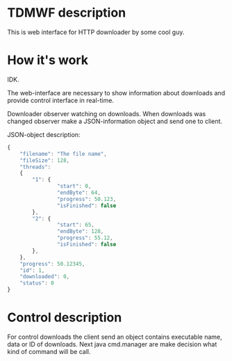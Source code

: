 # TDMWF description #
This is web interface for HTTP downloader by some cool guy.


# How it's work #
IDK.

The web-interface are necessary to show information about downloads and provide control interface in real-time.

Downloader observer watching on downloads.
When downloads was changed observer make a JSON-information object and send one to client.

JSON-object description:

```javascript
{
    "filename": "The file name",
    "fileSize": 128,
    "threads":
    {
        "1": {
                "start": 0,
                "endByte": 64,
                "progress": 50.123,
                "isFinished": false
        },
        "2": {
                "start": 65,
                "endByte": 128,
                "progress": 55.12,
                "isFinished": false
        },
    },
    "progress": 50.12345,
    "id": 1,
    "downloaded": 0,
    "status": 0
}
```

# Control description #

For control downloads the client send an object contains executable name, data or ID of downloads.
Next java cmd.manager are make decision what kind of command will be call.

